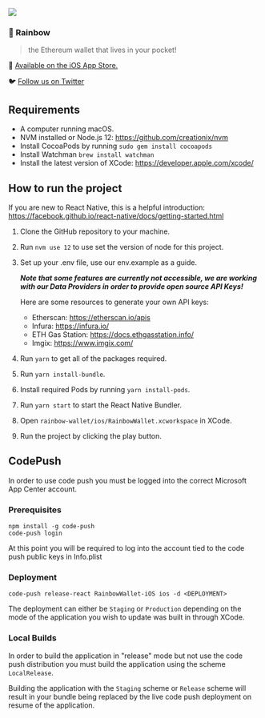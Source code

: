 ![](https://pbs.twimg.com/profile_banners/1103191459409420288/1573207178/1500x500)
### 🌈️ Rainbow
> the Ethereum wallet that lives in your pocket!

📲️ [Available on the iOS App Store.](https://apps.apple.com/us/app/rainbow-ethereum-wallet/id1457119021)

🐦️ [Follow us on Twitter](https://twitter.com/rainbowdotme)

## Requirements

* A computer running macOS.
* NVM installed or Node.js 12: https://github.com/creationix/nvm
* Install CocoaPods by running `sudo gem install cocoapods`
* Install Watchman `brew install watchman`
* Install the latest version of XCode: https://developer.apple.com/xcode/

## How to run the project

If you are new to React Native, this is a helpful introduction: https://facebook.github.io/react-native/docs/getting-started.html

1. Clone the GitHub repository to your machine.

2. Run `nvm use 12` to use set the version of node for this project.

3. Set up your .env file, use our env.example as a guide.

    ___Note that some features are currently not accessible, we are working with our Data Providers in order to provide open source API Keys!___

    Here are some resources to generate your own API keys:

    * Etherscan: https://etherscan.io/apis
    * Infura: https://infura.io/
    * ETH Gas Station: https://docs.ethgasstation.info/
    * Imgix: https://www.imgix.com/

4. Run `yarn` to get all of the packages required.

5. Run `yarn install-bundle`.

6. Install required Pods by running `yarn install-pods`.

7. Run `yarn start` to start the React Native Bundler.

8. Open `rainbow-wallet/ios/RainbowWallet.xcworkspace` in XCode.

9. Run the project by clicking the play button.


## CodePush

In order to use code push you must be logged into the correct Microsoft App Center account.

### Prerequisites
```
npm install -g code-push
code-push login
```

At this point you will be required to log into the account tied to the code push public keys in Info.plist

### Deployment
```
code-push release-react RainbowWallet-iOS ios -d <DEPLOYMENT>
```

The deployment can either be `Staging` or `Production` depending on the mode of the application you wish to update was built in through XCode.

### Local Builds

In order to build the application in "release" mode but not use the code push distribution you must build the application using the scheme `LocalRelease`.

Building the application with the `Staging` scheme or `Release` scheme will result in your bundle being replaced by the live code push deployment on resume of the application.
